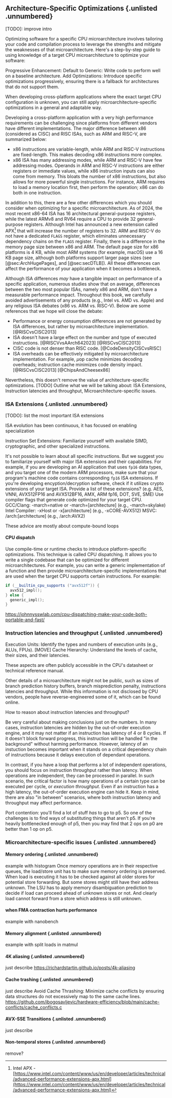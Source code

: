 ## Architecture-Specific Optimizations {.unlisted .unnumbered}

[TODO]: improve intro

Optimizing software for a specific CPU microarchitecture involves tailoring your code and compilation process to leverage the strengths and mitigate the weaknesses of that microarchitecture. Here's a step-by-step guide to using knowledge of a target CPU microarchitecture to optimize your software:

Progressive Enhancement:
Default to Generic: Write code to perform well on a baseline architecture.
Add Optimizations: Introduce specific optimizations progressively, ensuring there is a fallback for architectures that do not support them.

When developing cross-platform applications where the exact target CPU configuration is unknown, you can still apply microarchitecture-specific optimizations in a general and adaptable way.

Developing a cross-platform application with a very high performance requirements can be challenging since platforms from different vendors have different implementations. The major difference between x86 (considered as CISC) and RISC ISAs, such as ARM and RISC-V, are summarized below:

* x86 instructions are variable-length, while ARM and RISC-V instructions are fixed-length. This makes decoding x86 instructions more complex.
* x86 ISA has many addressing modes, while ARM and RISC-V have few addressing modes. Operands in ARM and RISC-V instructions are either registers or immediate values, while x86 instruction inputs can also come from memory. This bloats the number of x86 instructions, but also allows for more powerful single instructions. For instance, ARM requires to load a memory location first, then perform the operation; x86 can do both in one instruction.

In addition to this, there are a few other differences which you should consider when optimizing for a specific microarchitecture. As of 2024, the most recent x86-64 ISA has 16 architectural general-purpose registers, while the latest ARMv8 and RV64 require a CPU to provide 32 general-purpose registers. Although Intel has announced a new extension called APX[^1] that will increase the number of registers to 32. ARM and RISC-V do not have a dedicated `FLAGS` register, which eliminates unnecessary dependency chains on the `FLAGS` register. Finally, there is a difference in the memory page size between x86 and ARM. The default page size for x86 platforms is 4 KB, while most ARM systems (for example, macOS) use a 16 KB page size, although both platforms support larger page sizes (see [@sec:ArchHugePages], and [@sec:secDTLB]). All these differences can affect the performance of your application when it becomes a bottleneck.

Although ISA differences *may* have a tangible impact on performance of a specific application, numerous studies show that on average, differences between the two most popular ISAs, namely x86 and ARM, don't have a measurable performance impact. Throughout this book, we carefully avoided advertisements of any products (e.g., Intel vs. AMD vs. Apple) and any religious ISA debates (x86 vs. ARM vs. RISC-V). Below are some references that we hope will close the debate:

* Performance or energy consumption differences are not generated by ISA differences, but rather by microarchitecture implementation. [@RISCvsCISC2013]
* ISA doesn't have a large effect on the number and type of executed instructions. [@RISCVvsAArch642023] [@RISCvsCISC2013]
* CISC code is not denser than RISC code. [@CodeDensityCISCvsRISC]
* ISA overheads can be effectively mitigated by microarchitecture implementation. For example, $\mu$op cache minimizes decoding overheads; instruction cache minimizes code density impact. [@RISCvsCISC2013] [@ChipsAndCheesex86]

Nevertheless, this doesn't remove the value of architecture-specific optimizations. 
[TODO] Outline what we will be talking about: ISA Extensions, Instruction latencies and throughput, Microarchitecture-specific issues.

### ISA Extensions {.unlisted .unnumbered}

[TODO]: list the most important ISA extensions

ISA evolution has been continuous, it has focused on enabling specialization

Instruction Set Extensions: Familiarize yourself with available SIMD, cryptographic, and other specialized instructions.

It's not possible to learn about all specific instructions. But we suggest you to familiarize yourself with major ISA extensions and their capabilities. For example, if you are developing an AI application that uses `fp16` data types, and you target one of the modern ARM processors, make sure that your program's machine code contains corresponding `fp16` ISA extensions. If you're developing encyption/decryption software, check if it utilizes crypto extensions of your target ISA.
Provide a list of these extensions?
(e.g. AES, VNNI, AVX512FP16 and AVX512BF16, AMX, ARM fp16, DOT, SVE, SME)
Use compiler flags that generate code optimized for your target CPU. 
GCC/Clang: -march=native or -march=[architecture] (e.g., -march=skylake)
Intel Compiler: -xHost or -x[architecture] (e.g., -xCORE-AVX512)
MSVC: /arch:[architecture] (e.g., /arch:AVX2)

These advice are mostly about compute-bound loops

#### CPU dispatch

Use compile-time or runtime checks to introduce platform-specific optimizations. This technique is called CPU dispatching. It allows you to write a single codebase that can be optimized for different microarchitectures. For example, you can write a generic implementation of a function and then provide microarchitecture-specific implementations that are used when the target CPU supports certain instructions. For example:

```cpp
if (__builtin_cpu_supports ("avx512f")) {
  avx512_impl();
} else {
  generic_impl();
}
```

https://johnnysswlab.com/cpu-dispatching-make-your-code-both-portable-and-fast/

### Instruction latencies and throughput {.unlisted .unnumbered}

Execution Units: Identify the types and numbers of execution units (e.g., ALUs, FPUs).
[MOVE] Cache Hierarchy: Understand the levels of cache, their sizes, and their latencies.

These aspects are often publicly accessible in the CPU's datasheet or technical reference manual.

Other details of a microarchitecture might not be public, such as sizes of branch prediction history buffers, branch misprediction penalty, instructions latencies and throughput. While this information is not disclosed by CPU vendors, people have reverse-engineered some of it, which can be found online.

How to reason about instruction latencies and throughput?

Be very careful about making conclusions just on the numbers. In many cases, instruction latencies are hidden by the out-of-order execution engine, and it may not matter if an instruction has latency of 4 or 8 cycles. If it doesn't block forward progress, this instruction will be handled "in the background" without harming performance. However, latency of an instuction becomes important when it stands on a critical dependency chain of instructions because it delays execution of dependant operations.

In contrast, if you have a loop that performs a lot of independent operations, you should focus on instruction throughput rather than latency. When operations are independent, they can be processed in parallel. In such scenario, the critical factor is how many operations of a certain type can be executed per cycle, or *execution throughput*. Even if an instruction has a high latency, the out-of-order execution engine can hide it. Keep in mind, there are also "in between" scenarios, where both instruction latency and throughput may affect performance.

Port contention: you'll find a lot of stuff *has* to go to p5. So one of the challenges is to find ways of substituting things that aren't p5. If you're heavily bottlenecked enough of p5, then you may find that 2 ops on p0 are better than 1 op on p5.

### Microarchitecture-specific issues {.unlisted .unnumbered}

#### Memory ordering {.unlisted .unnumbered}
example with histogram
Once memory operations are in their respective queues, the load/store unit has to make sure memory ordering is preserved.
When load is executing it has to be checked against all older stores for potential store forwarding. But some stores might still have their address unknown. The LSU has to apply memory disambiguation prediction to decide if load can proceed ahead of unknown stores or not. And clearly load cannot forward from a store which address is still unknown.
#### when FMA contraction hurts performance
example with nanobench
#### Memory alignment {.unlisted .unnumbered}
example with split loads in matmul
#### 4K aliasing {.unlisted .unnumbered}
just describe
https://richardstartin.github.io/posts/4k-aliasing
#### Cache trashing {.unlisted .unnumbered}
just describe
Avoid Cache Thrashing: Minimize cache conflicts by ensuring data structures do not excessively map to the same cache lines.
https://github.com/ibogosavljevic/hardware-efficiency/blob/main/cache-conflicts/cache_conflicts.c
#### AVX-SSE Transitions {.unlisted .unnumbered}
just describe
#### Non-temporal stores {.unlisted .unnumbered}
remove?

[^1]: Intel APX - [https://www.intel.com/content/www/us/en/developer/articles/technical/advanced-performance-extensions-apx.html](https://www.intel.com/content/www/us/en/developer/articles/technical/advanced-performance-extensions-apx.html)